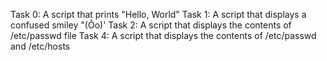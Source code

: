 Task 0: A script that prints "Hello, World"
Task 1: A script that displays a confused smiley "(Ôo)'
Task 2: A script that displays the contents of /etc/passwd file
Task 4: A script that displays the contents of /etc/passwd and /etc/hosts
